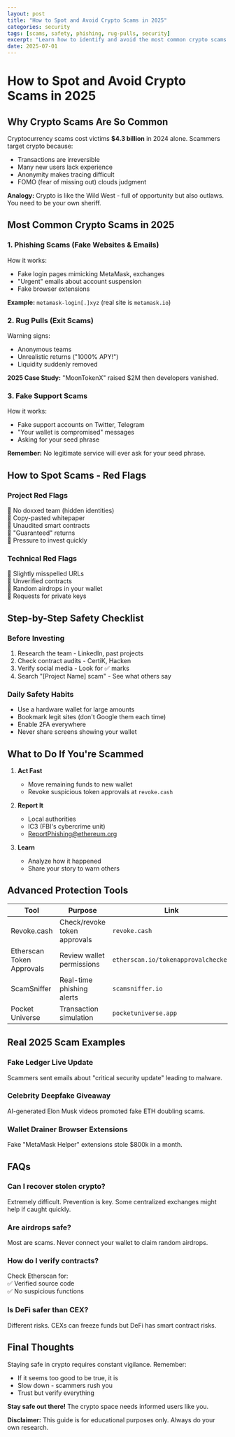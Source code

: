 ```yaml
---
layout: post
title: "How to Spot and Avoid Crypto Scams in 2025"
categories: security
tags: [scams, safety, phishing, rug-pulls, security]
excerpt: "Learn how to identify and avoid the most common crypto scams in 2025, including phishing, rug pulls, and fake support scams with real-world examples."
date: 2025-07-01
---
```


# How to Spot and Avoid Crypto Scams in 2025

## Why Crypto Scams Are So Common

Cryptocurrency scams cost victims ​**$4.3 billion** in 2024 alone. Scammers target crypto because:

- Transactions are irreversible
- Many new users lack experience
- Anonymity makes tracing difficult
- FOMO (fear of missing out) clouds judgment

**Analogy:** Crypto is like the Wild West - full of opportunity but also outlaws. You need to be your own sheriff.

## Most Common Crypto Scams in 2025

### 1. Phishing Scams (Fake Websites & Emails)

How it works:
- Fake login pages mimicking MetaMask, exchanges
- "Urgent" emails about account suspension
- Fake browser extensions

**Example:** `metamask-login[.]xyz` (real site is `metamask.io`)

### 2. Rug Pulls (Exit Scams)

Warning signs:
- Anonymous teams
- Unrealistic returns ("1000% APY!")
- Liquidity suddenly removed

**2025 Case Study:** "MoonTokenX" raised $2M then developers vanished.

### 3. Fake Support Scams

How it works:
- Fake support accounts on Twitter, Telegram
- "Your wallet is compromised" messages
- Asking for your seed phrase

**Remember:** No legitimate service will ever ask for your seed phrase.

## How to Spot Scams - Red Flags

### Project Red Flags

🚩 No doxxed team (hidden identities)  
🚩 Copy-pasted whitepaper  
🚩 Unaudited smart contracts  
🚩 "Guaranteed" returns  
🚩 Pressure to invest quickly  

### Technical Red Flags

🚩 Slightly misspelled URLs  
🚩 Unverified contracts  
🚩 Random airdrops in your wallet  
🚩 Requests for private keys  

## Step-by-Step Safety Checklist

### Before Investing

1. Research the team - LinkedIn, past projects
2. Check contract audits - CertiK, Hacken
3. Verify social media - Look for ✅ marks
4. Search "[Project Name] scam" - See what others say

### Daily Safety Habits

- Use a hardware wallet for large amounts
- Bookmark legit sites (don't Google them each time)
- Enable 2FA everywhere
- Never share screens showing your wallet

## What to Do If You're Scammed

1. ​**Act Fast**  
   - Move remaining funds to new wallet
   - Revoke suspicious token approvals at `revoke.cash`

2. ​**Report It**  
   - Local authorities
   - IC3 (FBI's cybercrime unit)
   - ReportPhishing@ethereum.org

3. ​**Learn**  
   - Analyze how it happened
   - Share your story to warn others

## Advanced Protection Tools

| Tool | Purpose | Link |
| --- | --- | --- |
| Revoke.cash | Check/revoke token approvals | `revoke.cash` |
| Etherscan Token Approvals | Review wallet permissions | `etherscan.io/tokenapprovalchecker` |
| ScamSniffer | Real-time phishing alerts | `scamsniffer.io` |
| Pocket Universe | Transaction simulation | `pocketuniverse.app` |

## Real 2025 Scam Examples

### Fake Ledger Live Update
Scammers sent emails about "critical security update" leading to malware.

### Celebrity Deepfake Giveaway
AI-generated Elon Musk videos promoted fake ETH doubling scams.

### Wallet Drainer Browser Extensions
Fake "MetaMask Helper" extensions stole $800k in a month.

## FAQs

### Can I recover stolen crypto?
Extremely difficult. Prevention is key. Some centralized exchanges might help if caught quickly.

### Are airdrops safe?
Most are scams. Never connect your wallet to claim random airdrops.

### How do I verify contracts?
Check Etherscan for:  
✅ Verified source code  
✅ No suspicious functions  

### Is DeFi safer than CEX?
Different risks. CEXs can freeze funds but DeFi has smart contract risks.

## Final Thoughts

Staying safe in crypto requires constant vigilance. Remember:

- If it seems too good to be true, it is
- Slow down - scammers rush you
- Trust but verify everything

**Stay safe out there!** The crypto space needs informed users like you.

**Disclaimer:** This guide is for educational purposes only. Always do your own research.
